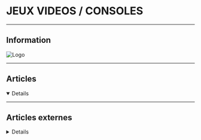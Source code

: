 # JEUX VIDEOS / CONSOLES
----

## <i class="fa-solid fa-hashtag"></i> Information

![Logo](../../_media/apps/apache_http_server/apache_http_server_logo.svg ':size=250 :no-zoom')


> <i class="fa-solid fa-quote-left"></i>  <i class="fa-solid fa-quote-left fa-rotate-180"></i>

---

## <i class="fa-regular fa-newspaper"></i> Articles

<details open>

</details>

---

## <i class="fa-solid fa-glasses"></i> Articles externes

<details>

</details>
